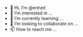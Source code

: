 - 👋 Hi, I’m @enheit
- 👀 I’m interested in ...
- 🌱 I’m currently learning ...
- 💞️ I’m looking to collaborate on ...
- 📫 How to reach me ...

<!---
enheit/enheit is a ✨ special ✨ repository because its `README.md` (this file) appears on your GitHub profile.
You can click the Preview link to take a look at your changes.
--->
